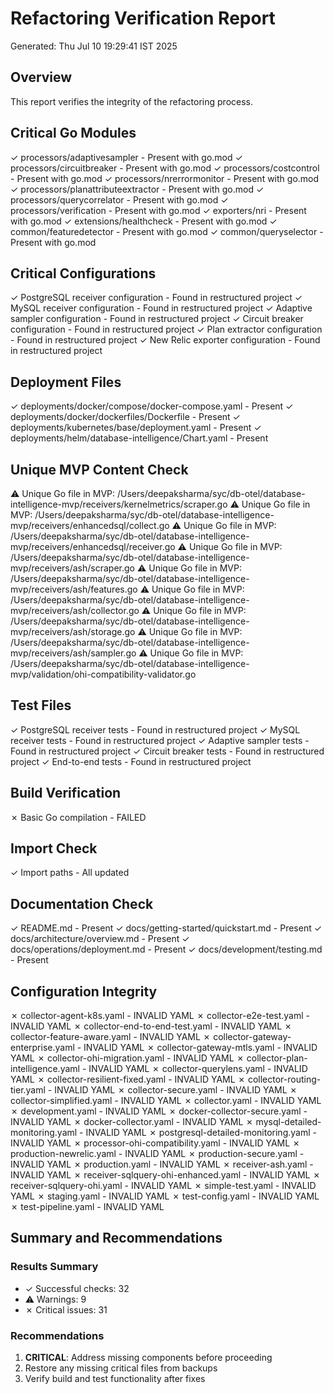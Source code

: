 # Refactoring Verification Report
Generated: Thu Jul 10 19:29:41 IST 2025

## Overview
This report verifies the integrity of the refactoring process.


## Critical Go Modules
✓ processors/adaptivesampler - Present with go.mod
✓ processors/circuitbreaker - Present with go.mod
✓ processors/costcontrol - Present with go.mod
✓ processors/nrerrormonitor - Present with go.mod
✓ processors/planattributeextractor - Present with go.mod
✓ processors/querycorrelator - Present with go.mod
✓ processors/verification - Present with go.mod
✓ exporters/nri - Present with go.mod
✓ extensions/healthcheck - Present with go.mod
✓ common/featuredetector - Present with go.mod
✓ common/queryselector - Present with go.mod

## Critical Configurations
✓ PostgreSQL receiver configuration - Found in restructured project
✓ MySQL receiver configuration - Found in restructured project
✓ Adaptive sampler configuration - Found in restructured project
✓ Circuit breaker configuration - Found in restructured project
✓ Plan extractor configuration - Found in restructured project
✓ New Relic exporter configuration - Found in restructured project

## Deployment Files
✓ deployments/docker/compose/docker-compose.yaml - Present
✓ deployments/docker/dockerfiles/Dockerfile - Present
✓ deployments/kubernetes/base/deployment.yaml - Present
✓ deployments/helm/database-intelligence/Chart.yaml - Present

## Unique MVP Content Check
⚠ Unique Go file in MVP: /Users/deepaksharma/syc/db-otel/database-intelligence-mvp/receivers/kernelmetrics/scraper.go
⚠ Unique Go file in MVP: /Users/deepaksharma/syc/db-otel/database-intelligence-mvp/receivers/enhancedsql/collect.go
⚠ Unique Go file in MVP: /Users/deepaksharma/syc/db-otel/database-intelligence-mvp/receivers/enhancedsql/receiver.go
⚠ Unique Go file in MVP: /Users/deepaksharma/syc/db-otel/database-intelligence-mvp/receivers/ash/scraper.go
⚠ Unique Go file in MVP: /Users/deepaksharma/syc/db-otel/database-intelligence-mvp/receivers/ash/features.go
⚠ Unique Go file in MVP: /Users/deepaksharma/syc/db-otel/database-intelligence-mvp/receivers/ash/collector.go
⚠ Unique Go file in MVP: /Users/deepaksharma/syc/db-otel/database-intelligence-mvp/receivers/ash/storage.go
⚠ Unique Go file in MVP: /Users/deepaksharma/syc/db-otel/database-intelligence-mvp/receivers/ash/sampler.go
⚠ Unique Go file in MVP: /Users/deepaksharma/syc/db-otel/database-intelligence-mvp/validation/ohi-compatibility-validator.go

## Test Files
✓ PostgreSQL receiver tests - Found in restructured project
✓ MySQL receiver tests - Found in restructured project
✓ Adaptive sampler tests - Found in restructured project
✓ Circuit breaker tests - Found in restructured project
✓ End-to-end tests - Found in restructured project

## Build Verification
✗ Basic Go compilation - FAILED

## Import Check
✓ Import paths - All updated

## Documentation Check
✓ README.md - Present
✓ docs/getting-started/quickstart.md - Present
✓ docs/architecture/overview.md - Present
✓ docs/operations/deployment.md - Present
✓ docs/development/testing.md - Present

## Configuration Integrity
✗ collector-agent-k8s.yaml - INVALID YAML
✗ collector-e2e-test.yaml - INVALID YAML
✗ collector-end-to-end-test.yaml - INVALID YAML
✗ collector-feature-aware.yaml - INVALID YAML
✗ collector-gateway-enterprise.yaml - INVALID YAML
✗ collector-gateway-mtls.yaml - INVALID YAML
✗ collector-ohi-migration.yaml - INVALID YAML
✗ collector-plan-intelligence.yaml - INVALID YAML
✗ collector-querylens.yaml - INVALID YAML
✗ collector-resilient-fixed.yaml - INVALID YAML
✗ collector-routing-tier.yaml - INVALID YAML
✗ collector-secure.yaml - INVALID YAML
✗ collector-simplified.yaml - INVALID YAML
✗ collector.yaml - INVALID YAML
✗ development.yaml - INVALID YAML
✗ docker-collector-secure.yaml - INVALID YAML
✗ docker-collector.yaml - INVALID YAML
✗ mysql-detailed-monitoring.yaml - INVALID YAML
✗ postgresql-detailed-monitoring.yaml - INVALID YAML
✗ processor-ohi-compatibility.yaml - INVALID YAML
✗ production-newrelic.yaml - INVALID YAML
✗ production-secure.yaml - INVALID YAML
✗ production.yaml - INVALID YAML
✗ receiver-ash.yaml - INVALID YAML
✗ receiver-sqlquery-ohi-enhanced.yaml - INVALID YAML
✗ receiver-sqlquery-ohi.yaml - INVALID YAML
✗ simple-test.yaml - INVALID YAML
✗ staging.yaml - INVALID YAML
✗ test-config.yaml - INVALID YAML
✗ test-pipeline.yaml - INVALID YAML

## Summary and Recommendations

### Results Summary
- ✓ Successful checks: 32
- ⚠ Warnings: 9  
- ✗ Critical issues: 31

### Recommendations
1. **CRITICAL**: Address missing components before proceeding
2. Restore any missing critical files from backups
3. Verify build and test functionality after fixes
